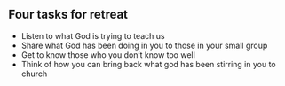 ## Four tasks for retreat
- Listen to what God is trying to teach us
- Share what God has been doing in you to those in your small group
- Get to know those who you don’t know too well
- Think of how you can bring back what god has been stirring in you to church 